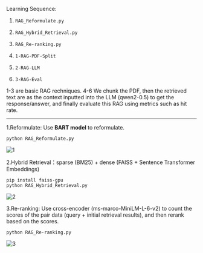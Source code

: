 Learning Sequence: <br>
1. `RAG_Reformulate.py`<br>
2. `RAG_Hybrid_Retrieval.py`<br>
3. `RAG_Re-ranking.py`<br>

4. `1-RAG-PDF-Split`<br>
5. `2-RAG-LLM`<br>
6. `3-RAG-Eval`<br>

1-3 are basic RAG rechniques.
4-6 We chunk the PDF, then the retrieved text are as the context inputted into the LLM (qwen2-0.5) to get the response/answer, and finally evaluate this RAG using metrics such as hit rate. 

---

1.Reformulate: Use **BART model** to reformulate.

```python RAG_Reformulate.py```

![1](https://github.com/user-attachments/assets/41e145b6-0979-4b71-a83b-fbfc299c0f0d)


2.Hybrid Retrieval：sparse (BM25) + dense (FAISS + Sentence Transformer Embeddings)

```pip install faiss-gpu```<br>
```python RAG_Hybrid_Retrieval.py```

![2](https://github.com/user-attachments/assets/571993af-ecf8-4828-ac2b-4f77dba5ad31)


3.Re-ranking: Use cross-encoder (ms-marco-MiniLM-L-6-v2) to count the scores of the pair data (query + initial retrieval results), and then rerank based on the scores.

```python RAG_Re-ranking.py```

![3](https://github.com/user-attachments/assets/8a06d5ba-be5d-488f-9af4-c578e7b050a8)

